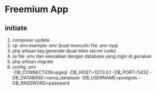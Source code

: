 
# Freemium App 

## initiate 

1. composer update
2. cp .env.example .env (buat munculin file .env nya)
3. php artisan key:generate (buat bikin secret code)
4. isi file .env dan sesuaikan dengan database yang ingin di gunakan
5. php artisan migrate
6. config .env <br>
    -DB_CONNECTION=pgsql 
    -DB_HOST=127.0.0.1 
    -DB_PORT=5432 
    -DB_DATABASE=nama_database 
    -DB_USERNAME=postgres 
    -DB_PASSWORD=password
